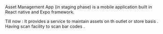 Asset Management App (in staging phase) is a mobile application built in React native and Expo framework.

Till now : 
It provides a service to maintain assets on th outlet or store basis .
Having scan facility to scan bar codes .

